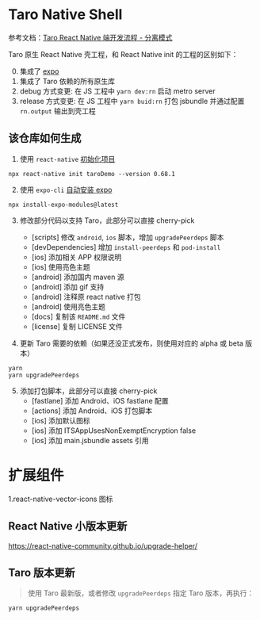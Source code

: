 # Taro Native Shell

参考文档：[Taro React Native 端开发流程 - 分离模式](https://docs.taro.zone/docs/react-native#%E5%88%86%E7%A6%BB%E6%A8%A1%E5%BC%8F)

Taro 原生 React Native 壳工程，和 React Native init 的工程的区别如下：

0. 集成了 [expo](https://docs.expo.dev/bare/installing-expo-modules/)
1. 集成了 Taro 依赖的所有原生库
2. debug 方式变更: 在 JS 工程中 `yarn dev:rn` 启动 metro server
3. release 方式变更: 在 JS 工程中 `yarn buid:rn` 打包 jsbundle 并通过配置 `rn.output` 输出到壳工程

## 该仓库如何生成

1. 使用 `react-native` [初始化项目](https://reactnative.dev/docs/environment-setup)

```
npx react-native init taroDemo --version 0.68.1
```

2. 使用 `expo-cli` [自动安装 expo](https://docs.expo.dev/bare/installing-expo-modules/#automatic-installation)

```
npx install-expo-modules@latest
```

3. 修改部分代码以支持 Taro，此部分可以直接 cherry-pick

   - [scripts] 修改 `android`, `ios` 脚本，增加 `upgradePeerdeps` 脚本
   - [devDependencies] 增加 `install-peerdeps` 和 `pod-install`
   - [ios] 添加相关 APP 权限说明
   - [ios] 使用亮色主题
   - [android] 添加国内 maven 源
   - [android] 添加 gif 支持
   - [android] 注释原 react native 打包
   - [android] 使用亮色主题
   - [docs] 复制该 `README.md` 文件
   - [license] 复制 LICENSE 文件

4. 更新 Taro 需要的依赖（如果还没正式发布，则使用对应的 alpha 或 beta 版本）

```
yarn
yarn upgradePeerdeps
```

5. 添加打包脚本，此部分可以直接 cherry-pick
   - [fastlane] 添加 Android、iOS fastlane 配置
   - [actions] 添加 Android、iOS 打包脚本
   - [ios] 添加默认图标
   - [ios] 添加 ITSAppUsesNonExemptEncryption false
   - [ios] 添加 main.jsbundle assets 引用

# 扩展组件

1.react-native-vector-icons 图标

## React Native 小版本更新

https://react-native-community.github.io/upgrade-helper/

## Taro 版本更新

> 使用 Taro 最新版，或者修改 `upgradePeerdeps` 指定 Taro 版本，再执行：

```
yarn upgradePeerdeps
```
